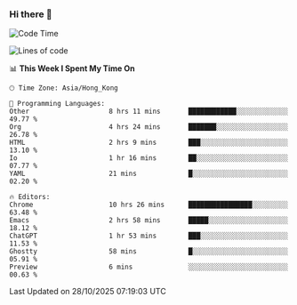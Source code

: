 ### Hi there 👋

<!--
**nicehiro/nicehiro** is a ✨ _special_ ✨ repository because its `README.md` (this file) appears on your GitHub profile.

Here are some ideas to get you started:

- 🔭 I’m currently working on ...
- 🌱 I’m currently learning ...
- 👯 I’m looking to collaborate on ...
- 🤔 I’m looking for help with ...
- 💬 Ask me about ...
- 📫 How to reach me: ...
- 😄 Pronouns: ...
- ⚡ Fun fact: ...
-->

<!--START_SECTION:waka-->
![Code Time](http://img.shields.io/badge/Code%20Time-1%2C186%20hrs%2047%20mins-blue)

![Lines of code](https://img.shields.io/badge/From%20Hello%20World%20I%27ve%20Written-1.9%20million%20lines%20of%20code-blue)

📊 **This Week I Spent My Time On** 

```text
🕑︎ Time Zone: Asia/Hong_Kong

💬 Programming Languages: 
Other                    8 hrs 11 mins       ████████████░░░░░░░░░░░░░   49.77 % 
Org                      4 hrs 24 mins       ███████░░░░░░░░░░░░░░░░░░   26.78 % 
HTML                     2 hrs 9 mins        ███░░░░░░░░░░░░░░░░░░░░░░   13.10 % 
Io                       1 hr 16 mins        ██░░░░░░░░░░░░░░░░░░░░░░░   07.77 % 
YAML                     21 mins             █░░░░░░░░░░░░░░░░░░░░░░░░   02.20 % 

🔥 Editors: 
Chrome                   10 hrs 26 mins      ████████████████░░░░░░░░░   63.48 % 
Emacs                    2 hrs 58 mins       █████░░░░░░░░░░░░░░░░░░░░   18.12 % 
ChatGPT                  1 hr 53 mins        ███░░░░░░░░░░░░░░░░░░░░░░   11.53 % 
Ghostty                  58 mins             █░░░░░░░░░░░░░░░░░░░░░░░░   05.91 % 
Preview                  6 mins              ░░░░░░░░░░░░░░░░░░░░░░░░░   00.63 % 
```


 Last Updated on 28/10/2025 07:19:03 UTC
<!--END_SECTION:waka-->
